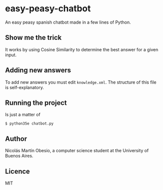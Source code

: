 # easy-peasy-chatbot
An easy peasy spanish chatbot made in a few lines of Python. 

## Show me the trick
It works by using Cosine Similarity to determine the best answer for a given input.

## Adding new answers
To add new answers you must edit `knowledge.xml`. The structure of this file is self-explanatory.

## Running the project

Is just a matter of

    $ python35e chatbot.py
    
## Author
Nicolás Martín Obesio, a computer science student at the University of Buenos Aires.

## Licence
MIT
